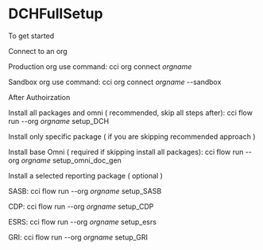# DCHFullSetup
To get started

Connect to an org

Production org use command:
cci org connect *orgname* 
  
Sandbox org use command:
cci org connect *orgname*  --sandbox
  
After Authoirzation
  
Install all packages and omni ( recommended, skip all steps after):
cci flow run --org *orgname* setup_DCH  
  
Install only specific package ( if you are skipping recommended approach ) 

Install base Omni ( required if skipping install all packages):
cci flow run --org *orgname* setup_omni_doc_gen
  
Install a selected reporting package ( optional )
  
SASB:
cci flow run --org *orgname* setup_SASB
  
CDP: 
cci flow run --org *orgname* setup_CDP  

ESRS:
cci flow run --org *orgname* setup_esrs
  
GRI: 
cci flow run --org *orgname* setup_GRI
